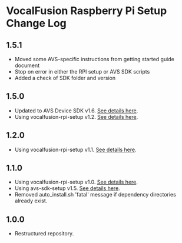 # VocalFusion Raspberry Pi Setup Change Log

## 1.5.1

  * Moved some AVS-specific instructions from getting started guide document
  * Stop on error in either the RPI setup or AVS SDK scripts
  * Added a check of SDK folder and version

## 1.5.0

  * Updated to AVS Device SDK v1.6. [See details here](https://github.com/xmos/avs-device-sdk/blob/xmos_v1.6/CHANGELOG.md).
  * Using vocalfusion-rpi-setup v1.2. [See details here](https://github.com/xmos/vocalfusion-rpi-setup/blob/v1.2/CHANGELOG.md).

## 1.2.0

  * Using vocalfusion-rpi-setup v1.1. [See details here](https://github.com/xmos/vocalfusion-rpi-setup/blob/v1.1/CHANGELOG.md).

## 1.1.0

  * Using vocalfusion-rpi-setup v1.0. [See details here](https://github.com/xmos/vocalfusion-rpi-setup/blob/v1.1/CHANGELOG.md).
  * Using avs-sdk-setup v1.5. [See details here](https://github.com/xmos/avs-sdk-setup/blob/v1.5/CHANGELOG.md).
  * Removed auto_install.sh 'fatal' message if dependency directories already exist.

## 1.0.0

  * Restructured repository.
